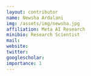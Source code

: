 ```yaml
---
layout: contributor
name: Newsha Ardalani
img: /assets/img/newsha.jpg 
affiliation: Meta AI Research
minibio: Research Scientist
mail: 
website: 
twitter: 
googlescholar: 
importance: 1
---
```

